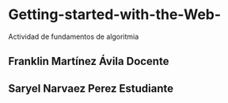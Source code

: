 # Getting-started-with-the-Web-
Actividad de fundamentos de algoritmia 
## Franklin Martínez Ávila Docente
## Saryel Narvaez Perez Estudiante 
